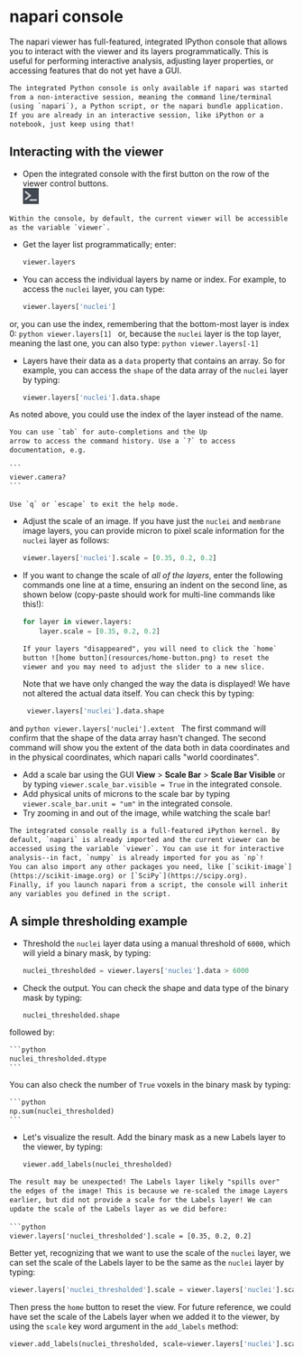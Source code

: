 # napari console

The napari viewer has full-featured, integrated IPython console that allows you to interact with the viewer and its layers programmatically. This is useful for performing interactive analysis, adjusting layer properties, or accessing features that do not yet have a GUI.

```{important}
The integrated Python console is only available if napari was started from a non-interactive session, meaning the command line/terminal (using `napari`), a Python script, or the napari bundle application.  
If you are already in an interactive session, like iPython or a notebook, just keep using that!
```

## Interacting with the viewer

* Open the integrated console with the first button on the row of the viewer control buttons.  
![console-button](resources/console-button.png)

```{tip}
Within the console, by default, the current viewer will be accessible as the variable `viewer`.  
```

* Get the layer list programmatically; enter:

    ```python
    viewer.layers
    ```

* You can access the individual layers by name or index. For example, to access the `nuclei` layer, you can type:

    ```python
    viewer.layers['nuclei']
    ```
or, you can use the index, remembering that the bottom-most layer is index 0:
    ```python
    viewer.layers[1]
    ```
or, because the `nuclei` layer is the top layer, meaning the last one, you can also type:
    ```python
    viewer.layers[-1]
    ```

* Layers have their data as a `data` property that contains an array. So for example, you can access the `shape` of the data array of the `nuclei` layer by typing:

    ```python
    viewer.layers['nuclei'].data.shape
    ```
As noted above, you could use the index of the layer instead of the name.

````{tip}
You can use `tab` for auto-completions and the Up
arrow to access the command history. Use a `?` to access documentation, e.g.
    
```
viewer.camera?
```

Use `q` or `escape` to exit the help mode. 
````

* Adjust the scale of an image. If you have just the `nuclei` and `membrane` image layers, you can provide micron to pixel scale information for the `nuclei` layer as follows:

    ```Python
    viewer.layers['nuclei'].scale = [0.35, 0.2, 0.2]
    ```

* If you want to change the scale of *all of the layers*, enter the following commands one line at a time, ensuring an indent on the second line, as shown below (copy-paste should work for multi-line commands like this!): 

    ```python
    for layer in viewer.layers:  
        layer.scale = [0.35, 0.2, 0.2]
    ```

    ```{important} 
    If your layers "disappeared", you will need to click the `home` button ![home button](resources/home-button.png) to reset the viewer and you may need to adjust the slider to a new slice.
    ```

    Note that we have only changed the way the data is displayed! We have not altered the actual data itself. You can check this by typing:

   ```python
    viewer.layers['nuclei'].data.shape
    ```
and
    ```python
    viewer.layers['nuclei'].extent
    ```
The first command will confirm that the shape of the data array hasn't changed. The second command will show you the extent of the data both in data coordinates and in the physical coordinates, which napari calls "world coordinates".


* Add a scale bar using the GUI **View** > **Scale Bar** > **Scale Bar Visible** or by typing 
`viewer.scale_bar.visible = True`  in the integrated console. 
* Add physical units of microns to the scale bar by typing `viewer.scale_bar.unit = "um"` in the integrated console.
* Try zooming in and out of the image, while watching the scale bar!

```{tip}
The integrated console really is a full-featured iPython kernel. By default, `napari` is already imported and the current viewer can be accessed using the variable `viewer`. You can use it for interactive analysis--in fact, `numpy` is already imported for you as `np`!  
You can also import any other packages you need, like [`scikit-image`](https://scikit-image.org) or [`SciPy`](https://scipy.org).  
Finally, if you launch napari from a script, the console will inherit any variables you defined in the script. 
```

## A simple thresholding example

* Threshold the `nuclei` layer data using a manual threshold of `6000`, which will yield a binary mask, by typing:

    ```python
    nuclei_thresholded = viewer.layers['nuclei'].data > 6000
    ```
* Check the output. You can check the shape and data type of the binary mask by typing:

    ```python
    nuclei_thresholded.shape
    ```
followed by:

    ```python
    nuclei_thresholded.dtype
    ```
You can also check the number of `True` voxels in the binary mask by typing:

    ```python
    np.sum(nuclei_thresholded)
    ```
* Let's visualize the result. Add the binary mask as a new Labels layer to the viewer, by typing:

    ```python
    viewer.add_labels(nuclei_thresholded)
    ```

```{important}
The result may be unexpected! The Labels layer likely "spills over" the edges of the image! This is because we re-scaled the image Layers earlier, but did not provide a scale for the Labels layer! We can  update the scale of the Labels layer as we did before:

```python
viewer.layers['nuclei_thresholded'].scale = [0.35, 0.2, 0.2]
```

Better yet, recognizing that we want to use the scale of the `nuclei` layer, we can set the scale of the Labels layer to be the same as the `nuclei` layer by typing:

```python
viewer.layers['nuclei_thresholded'].scale = viewer.layers['nuclei'].scale
```

Then press the `home` button to reset the view.
For future reference, we could have set the scale of the Labels layer when we added it to the viewer, by using the `scale` key word argument in the `add_labels` method:

```python
viewer.add_labels(nuclei_thresholded, scale=viewer.layers['nuclei'].scale)
```

````
